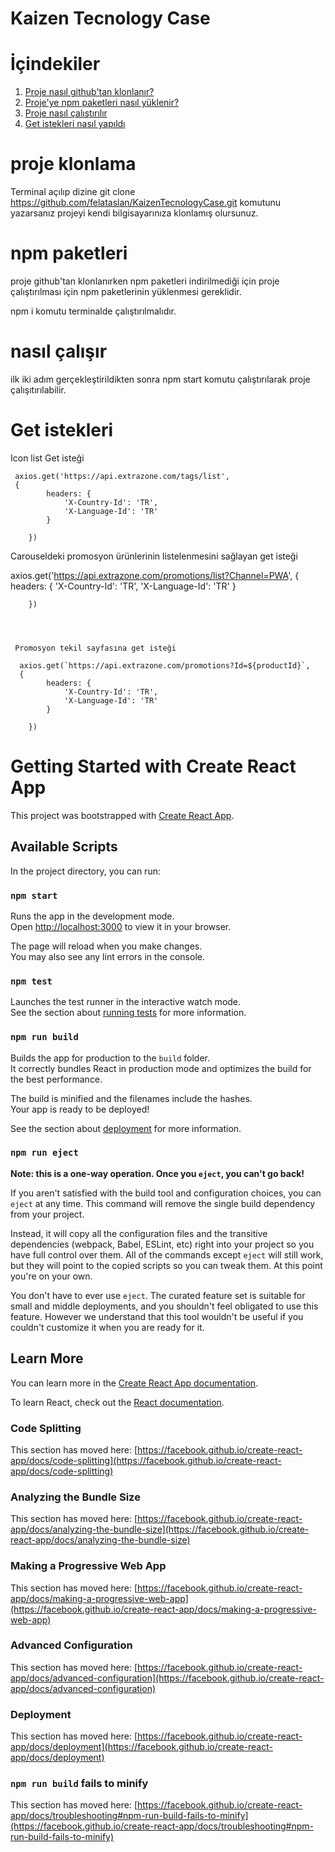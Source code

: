# Kaizen Tecnology Case

# İçindekiler

1. [Proje nasıl github'tan klonlanır?](#proje-klonlama)
2. [Proje'ye npm paketleri nasıl yüklenir?](#npm-paketleri)
3. [Proje nasıl çalıştırılır](#nasıl-çalışır)
4. [Get istekleri nasıl yapıldı](#Get-istekleri)

# proje klonlama

Terminal açılıp dizine 
git clone https://github.com/felataslan/KaizenTecnologyCase.git komutunu yazarsanız projeyi kendi bilgisayarınıza klonlamış olursunuz.

# npm paketleri

proje github'tan klonlanırken npm paketleri indirilmediği için proje çalıştırılması için npm paketlerinin yüklenmesi gereklidir.

npm i komutu terminalde çalıştırılmalıdır.

# nasıl çalışır

ilk iki adım gerçekleştirildikten sonra npm start komutu çalıştırılarak proje çalışıtırılabilir.

# Get istekleri



   Icon list Get isteği
   
     axios.get('https://api.extrazone.com/tags/list', 
     {
            headers: {
                'X-Country-Id': 'TR',
                'X-Language-Id': 'TR'
            }

        }) 



Carouseldeki promosyon ürünlerinin listelenmesini sağlayan get isteği

 axios.get('https://api.extrazone.com/promotions/list?Channel=PWA',
 {
            headers: {
                'X-Country-Id': 'TR',
                'X-Language-Id': 'TR'
              }

        })




     Promosyon tekil sayfasına get isteği
     
      axios.get(`https://api.extrazone.com/promotions?Id=${productId}`, 
      {
            headers: {
                'X-Country-Id': 'TR',
                'X-Language-Id': 'TR'
            }

        })       


    


# Getting Started with Create React App

This project was bootstrapped with [Create React App](https://github.com/facebook/create-react-app).

## Available Scripts

In the project directory, you can run:

### `npm start`

Runs the app in the development mode.\
Open [http://localhost:3000](http://localhost:3000) to view it in your browser.

The page will reload when you make changes.\
You may also see any lint errors in the console.

### `npm test`

Launches the test runner in the interactive watch mode.\
See the section about [running tests](https://facebook.github.io/create-react-app/docs/running-tests) for more information.

### `npm run build`

Builds the app for production to the `build` folder.\
It correctly bundles React in production mode and optimizes the build for the best performance.

The build is minified and the filenames include the hashes.\
Your app is ready to be deployed!

See the section about [deployment](https://facebook.github.io/create-react-app/docs/deployment) for more information.

### `npm run eject`

**Note: this is a one-way operation. Once you `eject`, you can't go back!**

If you aren't satisfied with the build tool and configuration choices, you can `eject` at any time. This command will remove the single build dependency from your project.

Instead, it will copy all the configuration files and the transitive dependencies (webpack, Babel, ESLint, etc) right into your project so you have full control over them. All of the commands except `eject` will still work, but they will point to the copied scripts so you can tweak them. At this point you're on your own.

You don't have to ever use `eject`. The curated feature set is suitable for small and middle deployments, and you shouldn't feel obligated to use this feature. However we understand that this tool wouldn't be useful if you couldn't customize it when you are ready for it.

## Learn More

You can learn more in the [Create React App documentation](https://facebook.github.io/create-react-app/docs/getting-started).

To learn React, check out the [React documentation](https://reactjs.org/).

### Code Splitting

This section has moved here: [https://facebook.github.io/create-react-app/docs/code-splitting](https://facebook.github.io/create-react-app/docs/code-splitting)

### Analyzing the Bundle Size

This section has moved here: [https://facebook.github.io/create-react-app/docs/analyzing-the-bundle-size](https://facebook.github.io/create-react-app/docs/analyzing-the-bundle-size)

### Making a Progressive Web App

This section has moved here: [https://facebook.github.io/create-react-app/docs/making-a-progressive-web-app](https://facebook.github.io/create-react-app/docs/making-a-progressive-web-app)

### Advanced Configuration

This section has moved here: [https://facebook.github.io/create-react-app/docs/advanced-configuration](https://facebook.github.io/create-react-app/docs/advanced-configuration)

### Deployment

This section has moved here: [https://facebook.github.io/create-react-app/docs/deployment](https://facebook.github.io/create-react-app/docs/deployment)

### `npm run build` fails to minify

This section has moved here: [https://facebook.github.io/create-react-app/docs/troubleshooting#npm-run-build-fails-to-minify](https://facebook.github.io/create-react-app/docs/troubleshooting#npm-run-build-fails-to-minify)
